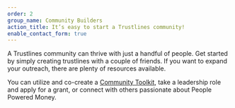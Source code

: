 ```yaml
---
order: 2
group_name: Community Builders
action_title: It’s easy to start a Trustlines community!
enable_contact_form: true
---
```


A Trustlines community can thrive with just a handful of people. Get started by simply creating trustlines with a couple of friends. If you want to expand your outreach, there are plenty of resources available.

You can utilize and co-create a [Community Toolkit](community-toolkit.pdf), take a leadership role and apply for a grant, or connect with others passionate about People Powered Money.
